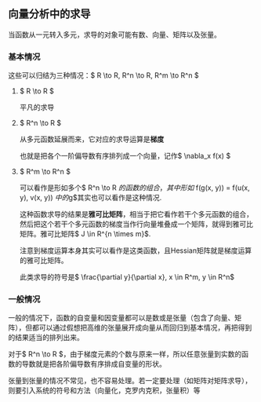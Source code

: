 ## 向量分析中的求导
当函数从一元转入多元，求导的对象可能有数、向量、矩阵以及张量。

### 基本情况
这些可以归结为三种情况：$ R \to R, R^n \to R, R^m \to R^n $

1. $ R \to R $

   平凡的求导

2. $ R^n \to R $
   
   从多元函数延展而来，它对应的求导运算是**梯度**
   
   也就是把各个一阶偏导数有序排列成一个向量，记作$ \nabla_x f(x) $
   
3. $ R^m \to R^n $
   
   可以看作是形如多个$ R^n \to R $的函数的组合，其中形如$ f(g(x, y)) = f(u(x, y), v(x, y)) $中的$g$其实也可以看作是这种情况.
   
   这种函数求导的结果是**雅可比矩阵**，相当于把它看作若干个多元函数的组合，然后把这个若干个多元函数的梯度当作行向量堆叠成一个矩阵，就得到雅可比矩阵。雅可比矩阵$ J \in R^{n \times m}$.
   
   注意到梯度运算本身其实可以看作是这类函数，且Hessian矩阵就是梯度运算的雅可比矩阵。
   
   此类求导的符号是$ \frac{\partial y}{\partial x}, x \in R^m, y \in R^n$

### 一般情况
一般的情况下，函数的自变量和因变量都可以是数或是张量（包含了向量、矩阵），但都可以通过假想把高维的张量展开成向量从而回归到基本情况，再把得到的结果适当的排列出来。

对于$ R^n \to R $，由于梯度元素的个数与原来一样，所以任意张量到实数的函数的导数就是把各阶偏导数有序排成自变量的形状。

张量到张量的情况不常见，也不容易处理。若一定要处理（如矩阵对矩阵求导），则要引入系统的符号和方法（向量化，克罗内克积，张量积）等

